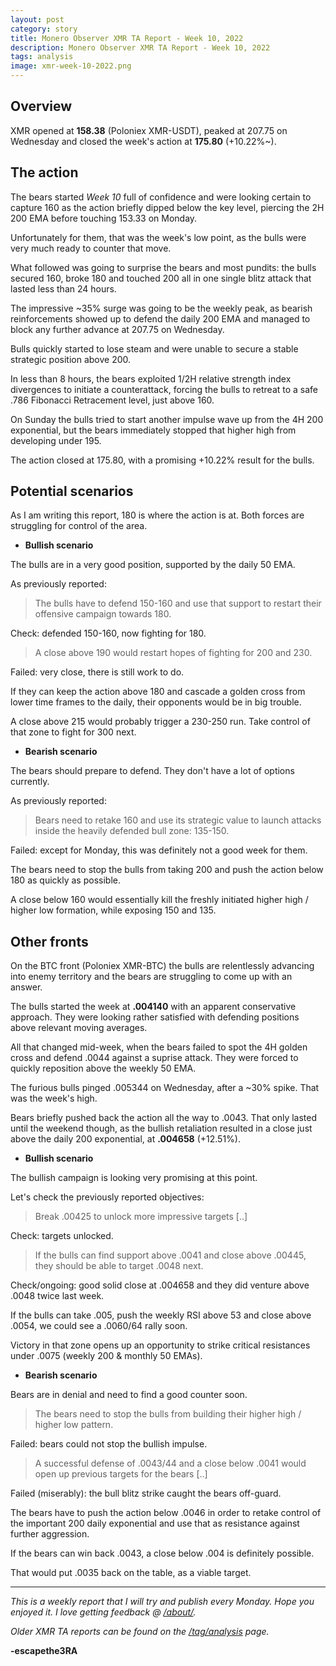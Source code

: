 ```yaml
---
layout: post
category: story
title: Monero Observer XMR TA Report - Week 10, 2022
description: Monero Observer XMR TA Report - Week 10, 2022
tags: analysis
image: xmr-week-10-2022.png
---
```


## Overview

XMR opened at **158.38** (Poloniex XMR-USDT), peaked at 207.75 on Wednesday and closed the week's action at **175.80** (+10.22%~).

## The action

The bears started *Week 10* full of confidence and were looking certain to capture 160 as the action briefly dipped below the key level, piercing the 2H 200 EMA before touching 153.33 on Monday.

Unfortunately for them, that was the week's low point, as the bulls were very much ready to counter that move. 

What followed was going to surprise the bears and most pundits: the bulls secured 160, broke 180 and touched 200 all in one single blitz attack that lasted less than 24 hours.

The impressive ~35% surge was going to be the weekly peak, as bearish reinforcements showed up to defend the daily 200 EMA and managed to block any further advance at 207.75 on Wednesday.

Bulls quickly started to lose steam and were unable to secure a stable strategic position above 200. 

In less than 8 hours, the bears exploited 1/2H relative strength index divergences to initiate a counterattack, forcing the bulls to retreat to a safe .786 Fibonacci Retracement level, just above 160.

On Sunday the bulls tried to start another impulse wave up from the 4H 200 exponential, but the bears immediately stopped that higher high from developing under 195.

The action closed at 175.80, with a promising +10.22% result for the bulls.

## Potential scenarios

As I am writing this report, 180 is where the action is at. Both forces are struggling for control of the area.

- **Bullish scenario**

The bulls are in a very good position, supported by the daily 50 EMA.

As previously reported:

> The bulls have to defend 150-160 and use that support to restart their offensive campaign towards 180.

Check: defended 150-160, now fighting for 180.

> A close above 190 would restart hopes of fighting for 200 and 230.

Failed: very close, there is still work to do.

If they can keep the action above 180 and cascade a golden cross from lower time frames to the daily, their opponents would be in big trouble.

A close above 215 would probably trigger a 230-250 run. Take control of that zone to fight for 300 next.


- **Bearish scenario**

The bears should prepare to defend. They don't have a lot of options currently.

As previously reported:

> Bears need to retake 160 and use its strategic value to launch attacks inside the heavily defended bull zone: 135-150.

Failed: except for Monday, this was definitely not a good week for them.

The bears need to stop the bulls from taking 200 and push the action below 180 as quickly as possible.

A close below 160 would essentially kill the freshly initiated higher high / higher low formation, while exposing 150 and 135.

## Other fronts

On the BTC front (Poloniex XMR-BTC) the bulls are relentlessly advancing into enemy territory and the bears are struggling to come up with an answer.

The bulls started the week at **.004140** with an apparent conservative approach. They were looking rather satisfied with defending positions above relevant moving averages.

All that changed mid-week, when the bears failed to spot the 4H golden cross and defend .0044 against a suprise attack. They were forced to quickly reposition above the weekly 50 EMA.  

The furious bulls pinged .005344 on Wednesday, after a ~30% spike. That was the week's high.

Bears briefly pushed back the action all the way to .0043. That only lasted until the weekend though, as the bullish retaliation resulted in a close just above the daily 200 exponential, at **.004658** (+12.51%).


- **Bullish scenario**

The bullish campaign is looking very promising at this point.

Let's check the previously reported objectives:

> Break .00425 to unlock more impressive targets [..]

Check: targets unlocked.

> If the bulls can find support above .0041 and close above .00445, they should be able to target .0048 next.

Check/ongoing: good solid close at .004658 and they did venture above .0048 twice last week.

If the bulls can take .005, push the weekly RSI above 53 and close above .0054, we could see a .0060/64 rally soon. 

Victory in that zone opens up an opportunity to strike critical resistances under .0075 (weekly 200 & monthly 50 EMAs).


- **Bearish scenario**

Bears are in denial and need to find a good counter soon.

> The bears need to stop the bulls from building their higher high / higher low pattern.

Failed: bears could not stop the bullish impulse.

> A successful defense of .0043/44 and a close below .0041 would open up previous targets for the bears [..]

Failed (miserably): the bull blitz strike caught the bears off-guard.

The bears have to push the action below .0046 in order to retake control of the important 200 daily exponential and use that as resistance against further aggression.

If the bears can win back .0043, a close below .004 is definitely possible.

That would put .0035 back on the table, as a viable target. 


---

*This is a weekly report that I will try and publish every Monday. Hope you enjoyed it. I love getting feedback @ [/about/](/about/).*

*Older XMR TA reports can be found on the [/tag/analysis](/tag/analysis) page.*

**-escapethe3RA**
